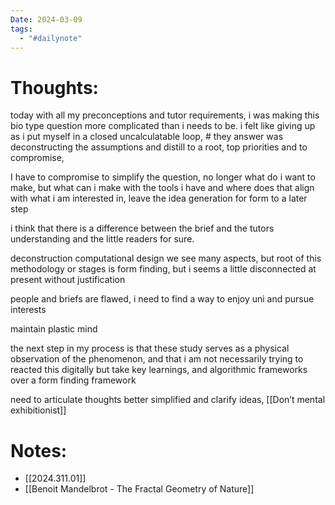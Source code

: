 ```yaml
---
Date: 2024-03-09
tags:
  - "#dailynote"
---
```


# Thoughts:
today with all my preconceptions and tutor requirements, i was making this bio type question more complicated than i needs to be. i felt like giving up as i put myself in a closed uncalculatable loop, # they answer was deconstructing the assumptions and distill to a root, top priorities and to compromise,  
  
I have to compromise to simplify the question, no longer what do i want to make, but what can i make with the tools i have and where does that align with what i am interested in, leave the idea generation for form to a later step  
  
i think that there is a difference between the brief and the tutors understanding and the little readers for sure.  
  
deconstruction computational design we see many aspects, but root of this methodology or stages is form finding, but i seems a little disconnected at present without justification  
  
people and briefs are flawed, i need to find a way to enjoy uni and pursue interests  
  
  
  
maintain plastic mind  
  
the next step in my process is that these study serves as a physical observation of the phenomenon, and that i am not necessarily trying to reacted this digitally but take key learnings, and algorithmic frameworks over a form finding framework

need to articulate thoughts better 
simplified and clarify ideas, [[Don’t mental exhibitionist]]
# Notes:
- [[2024.311.01]]
- [[Benoit Mandelbrot - The Fractal Geometry of Nature]]
